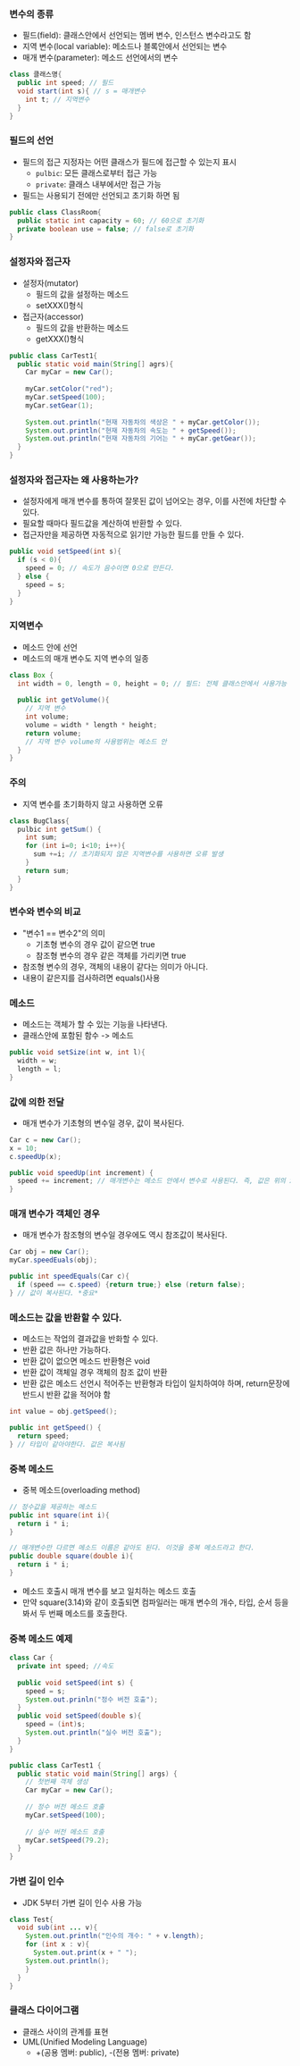 ### 변수의 종류

- 필드(field): 클래스안에서 선언되는 멤버 변수, 인스턴스 변수라고도 함
- 지역 변수(local variable): 메소드나 블록안에서 선언되는 변수
- 매개 변수(parameter): 메소드 선언에서의 변수

```java
class 클래스명{
  public int speed; // 필드
  void start(int s){ // s = 매개변수
    int t; // 지역변수
  }
}
```

### 필드의 선언

- 필드의 접근 지정자는 어떤 클래스가 필드에 접근할 수 있는지 표시
  - `pulbic`: 모든 클래스로부터 접근 가능
  - `private`: 클래스 내부에서만 접근 가능
- 필드는 사용되기 전에만 선언되고 초기화 하면 됨

```java
public class ClassRoom{
  public static int capacity = 60; // 60으로 초기화
  private boolean use = false; // false로 초기화
}
```

### 설정자와 접근자

- 설정자(mutator)
  - 필드의 값을 설정하는 메소드
  - setXXX()형식
- 접근자(accessor)
  - 필드의 값을 반환하는 메소드
  - getXXX()형식

```java
public class CarTest1{
  public static void main(String[] agrs){
    Car myCar = new Car();
    
    myCar.setColor("red");
    myCar.setSpeed(100);
    myCar.setGear(1);
    
    System.out.println("현재 자동차의 색상은 " + myCar.getColor());
    System.out.println("현재 자동차의 속도는 " + getSpeed());
    System.out.println("현재 자동차의 기어는 " + myCar.getGear());
  }
}
```

### 설정자와 접근자는 왜 사용하는가?

- 설정자에게 매개 변수를 통하여 잘못된 값이 넘어오는 경우, 이를 사전에 차단할 수 있다.
- 필요할 때마다 필드값을 계산하여 반환할 수 있다.
- 접근자만을 제공하면 자동적으로 읽기만 가능한 필드를 만들 수 있다.

```java
public void setSpeed(int s){
  if (s < 0){
    speed = 0; // 속도가 음수이면 0으로 만든다.
  } else {
    speed = s;
  }
}
```

### 지역변수

- 메소드 안에 선언
- 메소드의 매개 변수도 지역 변수의 일종

```java
class Box {
  int width = 0, length = 0, height = 0; // 필드: 전체 클래스안에서 사용가능
  
  public int getVolume(){
    // 지역 변수
    int volume;
    volume = width * length * height;
    return volume;
    // 지역 변수 volume의 사용범위는 메소드 안
  }
}
```

### 주의

- 지역 변수를 초기화하지 않고 사용하면 오류

```java
class BugClass{
  pulbic int getSum() {
    int sum;
    for (int i=0; i<10; i++){
      sum +=i; // 초기화되지 않은 지역변수를 사용하면 오류 발생
    }
    return sum;
  }
}
```

### 변수와 변수의 비교

- "변수1 == 변수2"의 의미
  - 기초형 변수의 경우 값이 같으면 true
  - 참조형 변수의 경우 같은 객체를 가리키면 true
- 참조형 변수의 경우, 객체의 내용이 같다는 의미가 아니다.
- 내용이 같은지를 검사하려면 equals()사용

### 메소드

- 메소드는 객체가 할 수 있는 기능을 나타낸다.
- 클래스안에 포함된 함수 -> 메소드

```java
public void setSize(int w, int l){
  width = w;
  length = l;
}
```

### 값에 의한 전달

- 매개 변수가 기초형의 변수일 경우, 값이 복사된다.

```java
Car c = new Car();
x = 10;
c.speedUp(x);
```

```java
public void speedUp(int increment) {
  speed += increment; // 매개변수는 메소드 안에서 변수로 사용된다. 즉, 값은 위의 x값인 10을 가져와서 복사된다.
}
```

### 매개 변수가 객체인 경우

- 매개 변수가 참조형의 변수일 경우에도 역시 참조값이 복사된다.

```java
Car obj = new Car();
myCar.speedEuals(obj);
```

```java
public int speedEquals(Car c){
  if (speed == c.speed) {return true;} else (return false);
} // 값이 복사된다. *중요*
```

### 메소드는 값을 반환할 수 있다.

- 메소드는 작업의 결과값을 반화할 수 있다.
- 반환 값은 하나만 가능하다.
- 반환 값이 없으면 메소드 반환형은 void
- 반환 값이 객체일 경우 객체의 참조 값이 반환
- 반환 값은 메소드 선언시 적어주는 반환형과 타입이 일치하여야 하며, return문장에 반드시 반환 값을 적어야 함

```java
int value = obj.getSpeed();
```

```java
public int getSpeed() {
  return speed;
} // 타입이 같아야한다. 값은 복사됨
```

### 중복 메소드

- 중복 메소드(overloading method)

```java
// 정수값을 제공하는 메소드
public int square(int i){
  return i * i;
}
```

```java
// 매개변수만 다르면 메소드 이름은 같아도 된다. 이것을 중복 메소드라고 한다.
public double square(double i){
  return i * i;
}
```

- 메소드 호출시 매개 변수를 보고 일치하는 메소드 호출
- 만약 square(3.14)와 같이 호출되면 컴파일러는 매개 변수의 개수, 타입, 순서 등을봐서 두 번째 메소드를 호출한다.

### 중복 메소드 예제

```java
class Car {
  private int speed; //속도
  
  public void setSpeed(int s) {
    speed = s;
    System.out.prinln("정수 버전 호출");
  }
  public void setSpeed(double s){
    speed = (int)s;
    System.out.println("실수 버전 호출");
  }
}
```

```java
public class CarTest1 {
  public static void main(String[] args) {
    // 첫번째 객체 생성
    Car myCar = new Car();
    
    // 정수 버전 메소드 호출
    myCar.setSpeed(100);
    
    // 실수 버전 메소드 호출
    myCar.setSpeed(79.2);
  }
}
```

### 가변 길이 인수

- JDK 5부터 가변 길이 인수 사용 가능

```java
class Test{
  void sub(int ... v){
    System.out.println("인수의 개수: " + v.length);
    for (int x : v){
      System.out.print(x + " ");
    System.out.println();
    }
  }
}
```

### 클래스 다이어그램

- 클래스 사이의 관계를 표현
- UML(Unified Modeling Language)
  - +(공용 멤버: public), -(전용 멤버: private)
